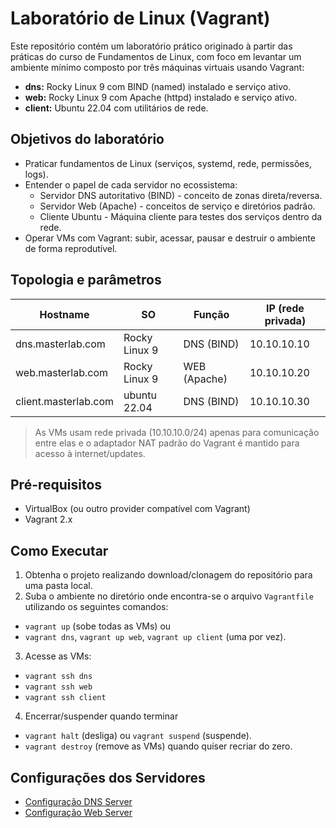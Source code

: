 # Laboratório de Linux (Vagrant)

Este repositório contém um laboratório prático originado à partir das práticas do curso de Fundamentos de Linux, com foco em levantar um ambiente mínimo composto por três máquinas virtuais usando Vagrant:

- **dns:** Rocky Linux 9 com BIND (named) instalado e serviço ativo.
- **web:** Rocky Linux 9 com Apache (httpd) instalado e serviço ativo.
- **client:** Ubuntu 22.04 com utilitários de rede.

## Objetivos do laboratório

- Praticar fundamentos de Linux (serviços, systemd, rede, permissões, logs).
- Entender o papel de cada servidor no ecossistema:
  - Servidor DNS autoritativo (BIND) - conceito de zonas direta/reversa.
  - Servidor Web (Apache) - conceitos de serviço e diretórios padrão.
  - Cliente Ubuntu - Máquina cliente para testes dos serviços dentro da rede.
- Operar VMs com Vagrant: subir, acessar, pausar e destruir o ambiente de forma reprodutível.

## Topologia e parâmetros

| Hostname              | SO            | Função        | IP (rede privada) |
| --------------------- | ------------- | ------------- | ----------------- |
| dns.masterlab.com     | Rocky Linux 9 | DNS (BIND)    | 10.10.10.10       |
| web.masterlab.com     | Rocky Linux 9 | WEB (Apache)  | 10.10.10.20       |
| client.masterlab.com  | ubuntu 22.04  | DNS (BIND)    | 10.10.10.30       |

> As VMs usam rede privada (10.10.10.0/24) apenas para comunicação entre elas e o adaptador NAT padrão do Vagrant é mantido para acesso à internet/updates.

## Pré-requisitos

- VirtualBox (ou outro provider compatível com Vagrant)
- Vagrant 2.x

## Como Executar

1. Obtenha o projeto realizando download/clonagem do repositório para uma pasta local.
2. Suba o ambiente no diretório onde encontra-se o arquivo ```Vagrantfile``` utilizando os seguintes comandos:
  - ```vagrant up``` (sobe todas as VMs) ou
  - ```vagrant dns```, ```vagrant up web```, ```vagrant up client``` (uma por vez).
3. Acesse as VMs:
  -  ```vagrant ssh dns```
  -  ```vagrant ssh web```
  -  ```vagrant ssh client```
4. Encerrar/suspender quando terminar
  - ```vagrant halt``` (desliga) ou ```vagrant suspend``` (suspende).
  - ```vagrant destroy``` (remove as VMs) quando quiser recriar do zero.

## Configurações dos Servidores

- [Configuração DNS Server](docs/DNSSERVER.md)
- [Configuração Web Server](docs/WEBSERVER.md)